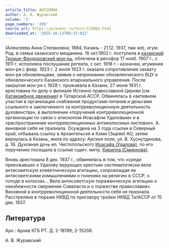 ```yaml
---
article_title: АНГЕЛИНА
author: А. В. Журавский
volume: '2'
page_numbers: '295'
source_url: https://pravenc.ru/text/115062.html
downloaded_at: '2025-10-13T08:37:01Z'
---
```


(Алексеева Анна Степановна; 1884, Казань - 21.12. 1937, там же), игум. Род. в семье казанского мещанина. 16 окт.1902 г. поступила в [казанский Троице-Феодоровский мон-рь](<https://pravenc.ru/text/казанский Троице-Феодоровский мон-рь.html>), облечена в рясофор 17 нояб. 1907 г., с 1911 г. исполняла послушание регента, с окт. 1918 г.- казначеи, игумения мон-ря с февр. 1923 г. 2 июля 1923 г. оказала сопротивление захвату мон-ря обновленцами, заявив о непризнании обновленческого ВЦУ и обновленческого Казанского епархиального управления. После закрытия мон-ря c 1928 г. проживала в Казани, 27 июня 1931 г. арестована по делу о филиале Истинно православной Церкви (см. [Катакомбное движение](<https://pravenc.ru/text/Катакомбное движение.html>)) в Татарской АССР. Обвинялась в «активном участии в организации снабжения продуктами питания и деньгами ссыльного и заключенного за контрреволюционную деятельность духовенства», в выполнении «поручений контрреволюционной организации по связи с епископом Иоасафом Удаловым» и в «распространение контрреволюционных антиколхозных листовок». А. виновной себя не признала. Осуждена на 3 года ссылки в Северный край, отбывала ссылку в Архангельске и Коми (Зырян) АО, затем вернулась в Казань, жила по адресу: Арское поле, ул. В. Хуснутдинова, д. 16. Духовная дочь еп. Чистопольского [Иоасафа (Удалова)](<https://pravenc.ru/text/Иоасаф (Удалов).html>), по его поручению посещала в ссылке сщмч. митр. [Кирилла (Смирнова)](https://pravenc.ru/text/Кирилл.html).

Вновь арестована 8 дек. 1937 г., обвинялась в том, что «среди приезжавших к Удалову верующих крестьян систематически вела антисоветскую клеветническую агитацию, сопровождая ее антисоветскими измышлениями о гонениях на религию в СССР, о голоде в колхозах… Вела антисоветскую пораженческую агитацию о неизбежности свержения Соввласти и о торжестве православия». Виновной в контрреволюционной деятельности себя не признала. Расстреляна в тюрьме НКВД по приговору тройки НКВД ТатАССР от 15 дек. 1937.

## Литература

Арх.: Архив КГБ РТ. Д. 2-18199; 2-15208.

А. В. Журавский
